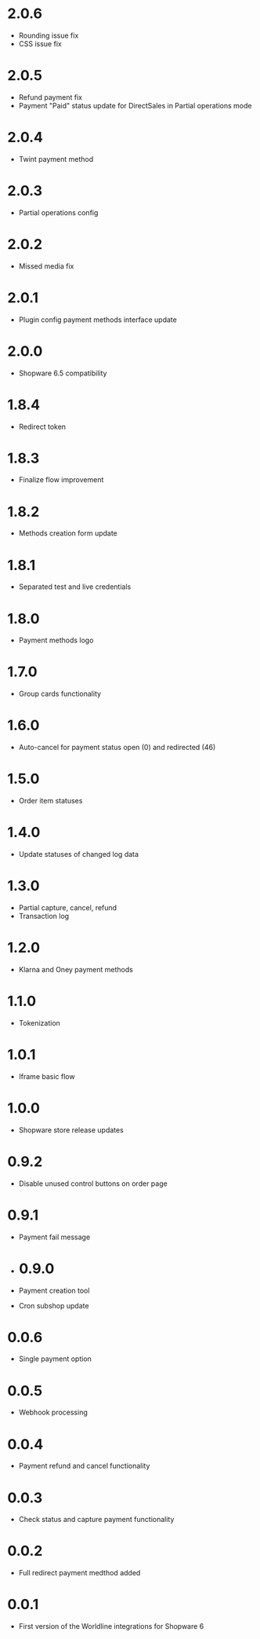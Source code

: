 # 2.0.6
- Rounding issue fix
- CSS issue fix

# 2.0.5
- Refund payment fix
- Payment "Paid" status update for DirectSales in Partial operations mode

# 2.0.4
- Twint payment method

# 2.0.3
- Partial operations config

# 2.0.2
- Missed media fix

# 2.0.1
- Plugin config payment methods interface update

# 2.0.0
- Shopware 6.5 compatibility

# 1.8.4
- Redirect token

# 1.8.3
- Finalize flow improvement

# 1.8.2
- Methods creation form update

# 1.8.1
- Separated test and live credentials

# 1.8.0
- Payment methods logo 

# 1.7.0
- Group cards functionality 

# 1.6.0
- Auto-cancel for payment status open (0) and redirected (46) 

# 1.5.0
- Order item statuses

 # 1.4.0
- Update statuses of changed log data
 
# 1.3.0
- Partial capture, cancel, refund
- Transaction log

# 1.2.0
- Klarna and Oney payment methods

# 1.1.0
- Tokenization

# 1.0.1
- Iframe basic flow

# 1.0.0
- Shopware store release updates

# 0.9.2
- Disable unused control buttons on order page

# 0.9.1
- Payment fail message

- # 0.9.0
- Payment creation tool
- Cron subshop update

# 0.0.6
- Single payment option

# 0.0.5
- Webhook processing

# 0.0.4
- Payment refund and cancel functionality

# 0.0.3
- Check status and capture payment functionality

# 0.0.2
- Full redirect payment medthod added

# 0.0.1
- First version of the Worldline integrations for Shopware 6
